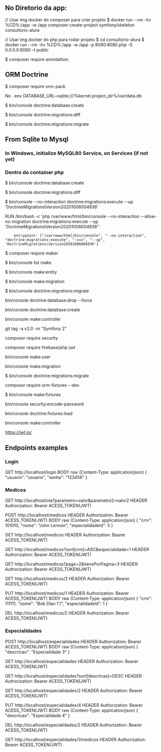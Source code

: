 ## No Diretorio da app:

// Usar img docker do composer para criar projeto
$ docker run --rm -itv %CD%:/app -w /app composer create-project symfony/skeleton consultorio-alura

// Usar img docker do php para rodar projeto
$ cd consultorio-alura
$ docker run --rm -itv %CD%:/app -w /app -p 8080:8080 php -S 0.0.0.0:8080 -t public

$ composer require annotattion

## ORM Doctrine
$ composer require orm-pack

No . env
DATABASE_URL=sqlite:///%kernel.project_dir%/var/data.db

$ bin/console doctrine:database:create

$ bin/console doctrine:migrations:diff

$ bin/console doctrine:migrations:migrate

## From Sqlite to Mysql

### In Windows, initialize MySQL80 Service, on Services (if not yet)

### Dentro do container php
$ bin/console doctrine:database:create

$ bin/console doctrine:migrations:diff

$ bin/console --no-interaction doctrine:migrations:execute --up 'DoctrineMigrations\Version20201006004936'

RUN /bin/bash -c 'php /var/www/html/bin/console --no-interaction --allow-no-migration doctrine:migrations:execute --up \'DoctrineMigrations\Version20201006004936\''

        entrypoint: ["/var/www/html/bin/console", "--no-interaction", "doctrine:migrations:execute", "-vvv", "--up", 'DoctrineMigrations\Version20201006004936']


$ composer require maker

$ bin/console list make

$ bin/console make:entity

$ bin/console make:migration

$ bin/console doctrine:migrations:migrate

bin/console doctrine:database:drop --force

bin/console doctrine:database:create

bin/console make:controller

git tag -a v2.0 -m "Symfony 2"

composer require security

composer require firebase/php-jwt

bin/console make:user

bin/console make:migration

$ bin/console doctrine:migrations:migrate

composer require orm-fixtures --dev

$ bin/console make:fixtures

bin/console security:encode-password

bin/console doctrine:fixtures:load

bin/console make:controller

https://jwt.io/

## Endpoints examples

### Login
GET http://localhost/login
BODY raw (Content-Type: application/json)
{
    "usuario": "usuario",
    "senha": "123456"
}

### Medicos

GET http://localhost/ola?parametro=valor&parametro2=valor2
HEADER Authorization: Bearer ACESS_TOKEN(JWT)

POST http://localhost/medicos
HEADER Authorization: Bearer ACESS_TOKEN(JWT)
BODY raw (Content-Type: application/json)
{
    "crm": 101010,
    "nome": "John Lennon",
    "especialidadeId": 5
}

GET http://localhost/medicos
HEADER Authorization: Bearer ACESS_TOKEN(JWT)

GET http://localhost/medicos?sort[crm]=ASC&especialidade=1
HEADER Authorization: Bearer ACESS_TOKEN(JWT)

GET http://localhost/medicos?page=2&itensPorPagina=3
HEADER Authorization: Bearer ACESS_TOKEN(JWT)

GET http://localhost/medicos/2
HEADER Authorization: Bearer ACESS_TOKEN(JWT)

PUT http://localhost/medicos/1
HEADER Authorization: Bearer ACESS_TOKEN(JWT)
BODY raw (Content-Type: application/json)
{
    "crm": 111111,
    "nome": "Bob Dlan 1.1",
    "especialidadeId": 1
}

DEL http://localhost/medicos/2
HEADER Authorization: Bearer ACESS_TOKEN(JWT)

### Especialidades

POST http://localhost/especialidades
HEADER Authorization: Bearer ACESS_TOKEN(JWT)
BODY raw (Content-Type: application/json)
{
    "descricao": "Especialidade 3"
}

GET http://localhost/especialidades
HEADER Authorization: Bearer ACESS_TOKEN(JWT)

GET http://localhost/especialidades?sort[descricao]=DESC
HEADER Authorization: Bearer ACESS_TOKEN(JWT)

GET http://localhost/especialidades/2
HEADER Authorization: Bearer ACESS_TOKEN(JWT)

PUT http://localhost/especialidades/4
HEADER Authorization: Bearer ACESS_TOKEN(JWT)
BODY raw (Content-Type: application/json)
{
    "descricao": "Especialidade 4"
}

DEL http://localhost/especialidades/2
HEADER Authorization: Bearer ACESS_TOKEN(JWT)

GET http://localhost/especialidades/1/medicos
HEADER Authorization: Bearer ACESS_TOKEN(JWT)

